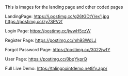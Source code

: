 This is images for the landing page and other coded pages

LandingPage:
https://i.postimg.cc/g26tGDtY/ex1.jpg
https://postimg.cc/zy7SPVzf

Login Page:
https://postimg.cc/jwwH5czW

Register Page:
https://postimg.cc/mh93WdLJ

Forgot Password Page:
https://postimg.cc/3022jwfY

User Page:
https://postimg.cc/0bqYkprQ

Full Live Demo:
https://talingpointdemo.netlify.app/
